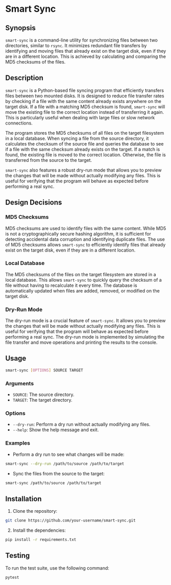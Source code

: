 # Smart Sync

## Synopsis

`smart-sync` is a command-line utility for synchronizing files between two directories, similar to `rsync`. It minimizes redundant file transfers by identifying and moving files that already exist on the target disk, even if they are in a different location. This is achieved by calculating and comparing the MD5 checksums of the files.

## Description

`smart-sync` is a Python-based file syncing program that efficiently transfers files between two mounted disks. It is designed to reduce file transfer rates by checking if a file with the same content already exists anywhere on the target disk. If a file with a matching MD5 checksum is found, `smart-sync` will move the existing file to the correct location instead of transferring it again. This is particularly useful when dealing with large files or slow network connections.

The program stores the MD5 checksums of all files on the target filesystem in a local database. When syncing a file from the source directory, it calculates the checksum of the source file and queries the database to see if a file with the same checksum already exists on the target. If a match is found, the existing file is moved to the correct location. Otherwise, the file is transferred from the source to the target.

`smart-sync` also features a robust dry-run mode that allows you to preview the changes that will be made without actually modifying any files. This is useful for verifying that the program will behave as expected before performing a real sync.

## Design Decisions

### MD5 Checksums

MD5 checksums are used to identify files with the same content. While MD5 is not a cryptographically secure hashing algorithm, it is sufficient for detecting accidental data corruption and identifying duplicate files. The use of MD5 checksums allows `smart-sync` to efficiently identify files that already exist on the target disk, even if they are in a different location.

### Local Database

The MD5 checksums of the files on the target filesystem are stored in a local database. This allows `smart-sync` to quickly query the checksum of a file without having to recalculate it every time. The database is automatically updated when files are added, removed, or modified on the target disk.

### Dry-Run Mode

The dry-run mode is a crucial feature of `smart-sync`. It allows you to preview the changes that will be made without actually modifying any files. This is useful for verifying that the program will behave as expected before performing a real sync. The dry-run mode is implemented by simulating the file transfer and move operations and printing the results to the console.

## Usage

```bash
smart-sync [OPTIONS] SOURCE TARGET
```

### Arguments

*   `SOURCE`: The source directory.
*   `TARGET`: The target directory.

### Options

*   `--dry-run`: Perform a dry run without actually modifying any files.
*   `--help`: Show the help message and exit.

### Examples

*   Perform a dry run to see what changes will be made:

```bash
smart-sync --dry-run /path/to/source /path/to/target
```

*   Sync the files from the source to the target:

```bash
smart-sync /path/to/source /path/to/target
```

## Installation

1.  Clone the repository:

```bash
git clone https://github.com/your-username/smart-sync.git
```

2.  Install the dependencies:

```bash
pip install -r requirements.txt
```

## Testing

To run the test suite, use the following command:

```bash
pytest
```
